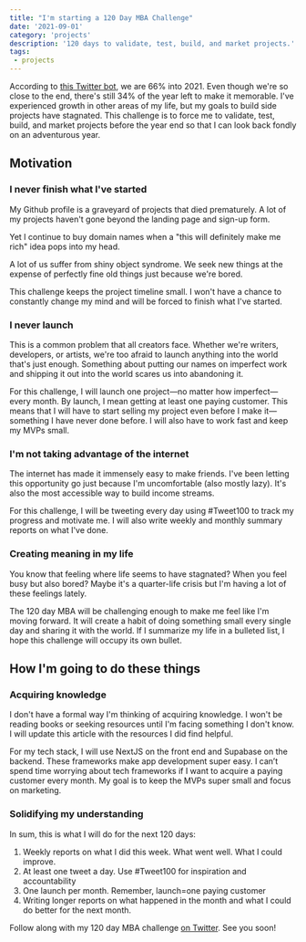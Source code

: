 ```yaml
---
title: "I'm starting a 120 Day MBA Challenge"
date: '2021-09-01'
category: 'projects'
description: '120 days to validate, test, build, and market projects.'
tags:
 - projects
---
```


According to [this Twitter bot](https://twitter.com/year_progress), we are 66% into 2021. Even though we're so close to the end, there's still 34% of the year left to make it memorable. I've experienced growth in other areas of my life, but my goals to build side projects have stagnated. This challenge is to force me to validate, test, build, and market projects before the year end so that I can look back fondly on an adventurous year.

## **Motivation**

### **I never finish what I've started**

My Github profile is a graveyard of projects that died prematurely. A lot of my projects haven't gone beyond the landing page and sign-up form.

Yet I continue to buy domain names when a "this will definitely make me rich" idea pops into my head.

A lot of us suffer from shiny object syndrome. We seek new things at the expense of perfectly fine old things just because we're bored.

This challenge keeps the project timeline small. I won't have a chance to constantly change my mind and will be forced to finish what I've started.

### **I never launch**

This is a common problem that all creators face. Whether we're writers, developers, or artists, we're too afraid to launch anything into the world that's just enough. Something about putting our names on imperfect work and shipping it out into the world scares us into abandoning it.

For this challenge, I will launch one project—no matter how imperfect—every month. By launch, I mean getting at least one paying customer. This means that I will have to start selling my project even before I make it— something I have never done before. I will also have to work fast and keep my MVPs small.

### **I'm not taking advantage of the internet**

The internet has made it immensely easy to make friends. I've been letting this opportunity go just because I'm uncomfortable (also mostly lazy). It's also the most accessible way to build income streams.

For this challenge, I will be tweeting every day using #Tweet100 to track my progress and motivate me. I will also write weekly and monthly summary reports on what I've done.

### **Creating meaning in my life**

You know that feeling where life seems to have stagnated? When you feel busy but also bored? Maybe it's a quarter-life crisis but I'm having a lot of these feelings lately.

The 120 day MBA will be challenging enough to make me feel like I'm moving forward. It will create a habit of doing something small every single day and sharing it with the world. If I summarize my life in a bulleted list, I hope this challenge will occupy its own bullet.

## **How I'm going to do these things**

### **Acquiring knowledge**

I don't have a formal way I'm thinking of acquiring knowledge. I won't be reading books or seeking resources until I'm facing something I don't know. I will update this article with the resources I did find helpful.

For my tech stack, I will use NextJS on the front end and Supabase on the backend. These frameworks make app development super easy. I can’t spend time worrying about tech frameworks if I want to acquire a paying customer every month. My goal is to keep the MVPs super small and focus on marketing.

### **Solidifying my understanding**

In sum, this is what I will do for the next 120 days:

1.  Weekly reports on what I did this week. What went well. What I could improve.
2.  At least one tweet a day. Use #Tweet100 for inspiration and accountability
3.  One launch per month. Remember, launch=one paying customer
4.  Writing longer reports on what happened in the month and what I could do better for the next month.

Follow along with my 120 day MBA challenge [on Twitter](https://twitter.com/priDhulkhed). See you soon!